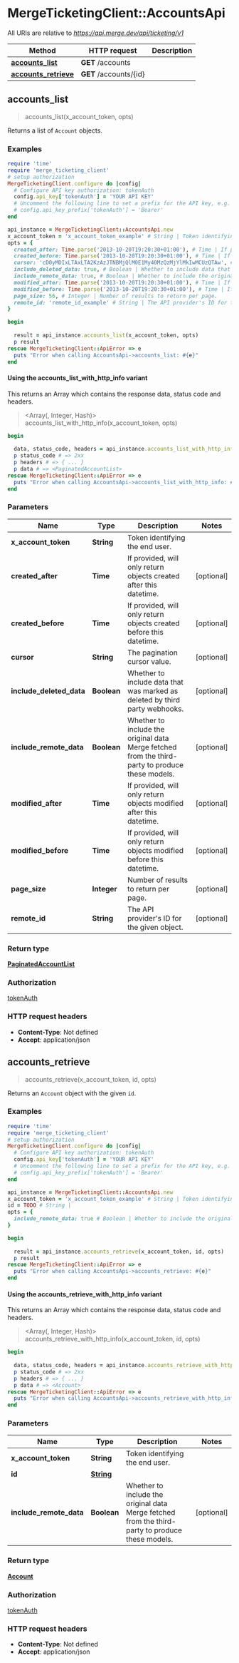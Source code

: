 # MergeTicketingClient::AccountsApi

All URIs are relative to *https://api.merge.dev/api/ticketing/v1*

| Method | HTTP request | Description |
| ------ | ------------ | ----------- |
| [**accounts_list**](AccountsApi.md#accounts_list) | **GET** /accounts |  |
| [**accounts_retrieve**](AccountsApi.md#accounts_retrieve) | **GET** /accounts/{id} |  |


## accounts_list

> <PaginatedAccountList> accounts_list(x_account_token, opts)



Returns a list of `Account` objects.

### Examples

```ruby
require 'time'
require 'merge_ticketing_client'
# setup authorization
MergeTicketingClient.configure do |config|
  # Configure API key authorization: tokenAuth
  config.api_key['tokenAuth'] = 'YOUR API KEY'
  # Uncomment the following line to set a prefix for the API key, e.g. 'Bearer' (defaults to nil)
  # config.api_key_prefix['tokenAuth'] = 'Bearer'
end

api_instance = MergeTicketingClient::AccountsApi.new
x_account_token = 'x_account_token_example' # String | Token identifying the end user.
opts = {
  created_after: Time.parse('2013-10-20T19:20:30+01:00'), # Time | If provided, will only return objects created after this datetime.
  created_before: Time.parse('2013-10-20T19:20:30+01:00'), # Time | If provided, will only return objects created before this datetime.
  cursor: 'cD0yMDIxLTAxLTA2KzAzJTNBMjQlM0E1My40MzQzMjYlMkIwMCUzQTAw', # String | The pagination cursor value.
  include_deleted_data: true, # Boolean | Whether to include data that was marked as deleted by third party webhooks.
  include_remote_data: true, # Boolean | Whether to include the original data Merge fetched from the third-party to produce these models.
  modified_after: Time.parse('2013-10-20T19:20:30+01:00'), # Time | If provided, will only return objects modified after this datetime.
  modified_before: Time.parse('2013-10-20T19:20:30+01:00'), # Time | If provided, will only return objects modified before this datetime.
  page_size: 56, # Integer | Number of results to return per page.
  remote_id: 'remote_id_example' # String | The API provider's ID for the given object.
}

begin
  
  result = api_instance.accounts_list(x_account_token, opts)
  p result
rescue MergeTicketingClient::ApiError => e
  puts "Error when calling AccountsApi->accounts_list: #{e}"
end
```

#### Using the accounts_list_with_http_info variant

This returns an Array which contains the response data, status code and headers.

> <Array(<PaginatedAccountList>, Integer, Hash)> accounts_list_with_http_info(x_account_token, opts)

```ruby
begin
  
  data, status_code, headers = api_instance.accounts_list_with_http_info(x_account_token, opts)
  p status_code # => 2xx
  p headers # => { ... }
  p data # => <PaginatedAccountList>
rescue MergeTicketingClient::ApiError => e
  puts "Error when calling AccountsApi->accounts_list_with_http_info: #{e}"
end
```

### Parameters

| Name | Type | Description | Notes |
| ---- | ---- | ----------- | ----- |
| **x_account_token** | **String** | Token identifying the end user. |  |
| **created_after** | **Time** | If provided, will only return objects created after this datetime. | [optional] |
| **created_before** | **Time** | If provided, will only return objects created before this datetime. | [optional] |
| **cursor** | **String** | The pagination cursor value. | [optional] |
| **include_deleted_data** | **Boolean** | Whether to include data that was marked as deleted by third party webhooks. | [optional] |
| **include_remote_data** | **Boolean** | Whether to include the original data Merge fetched from the third-party to produce these models. | [optional] |
| **modified_after** | **Time** | If provided, will only return objects modified after this datetime. | [optional] |
| **modified_before** | **Time** | If provided, will only return objects modified before this datetime. | [optional] |
| **page_size** | **Integer** | Number of results to return per page. | [optional] |
| **remote_id** | **String** | The API provider&#39;s ID for the given object. | [optional] |

### Return type

[**PaginatedAccountList**](PaginatedAccountList.md)

### Authorization

[tokenAuth](../README.md#tokenAuth)

### HTTP request headers

- **Content-Type**: Not defined
- **Accept**: application/json


## accounts_retrieve

> <Account> accounts_retrieve(x_account_token, id, opts)



Returns an `Account` object with the given `id`.

### Examples

```ruby
require 'time'
require 'merge_ticketing_client'
# setup authorization
MergeTicketingClient.configure do |config|
  # Configure API key authorization: tokenAuth
  config.api_key['tokenAuth'] = 'YOUR API KEY'
  # Uncomment the following line to set a prefix for the API key, e.g. 'Bearer' (defaults to nil)
  # config.api_key_prefix['tokenAuth'] = 'Bearer'
end

api_instance = MergeTicketingClient::AccountsApi.new
x_account_token = 'x_account_token_example' # String | Token identifying the end user.
id = TODO # String | 
opts = {
  include_remote_data: true # Boolean | Whether to include the original data Merge fetched from the third-party to produce these models.
}

begin
  
  result = api_instance.accounts_retrieve(x_account_token, id, opts)
  p result
rescue MergeTicketingClient::ApiError => e
  puts "Error when calling AccountsApi->accounts_retrieve: #{e}"
end
```

#### Using the accounts_retrieve_with_http_info variant

This returns an Array which contains the response data, status code and headers.

> <Array(<Account>, Integer, Hash)> accounts_retrieve_with_http_info(x_account_token, id, opts)

```ruby
begin
  
  data, status_code, headers = api_instance.accounts_retrieve_with_http_info(x_account_token, id, opts)
  p status_code # => 2xx
  p headers # => { ... }
  p data # => <Account>
rescue MergeTicketingClient::ApiError => e
  puts "Error when calling AccountsApi->accounts_retrieve_with_http_info: #{e}"
end
```

### Parameters

| Name | Type | Description | Notes |
| ---- | ---- | ----------- | ----- |
| **x_account_token** | **String** | Token identifying the end user. |  |
| **id** | [**String**](.md) |  |  |
| **include_remote_data** | **Boolean** | Whether to include the original data Merge fetched from the third-party to produce these models. | [optional] |

### Return type

[**Account**](Account.md)

### Authorization

[tokenAuth](../README.md#tokenAuth)

### HTTP request headers

- **Content-Type**: Not defined
- **Accept**: application/json

